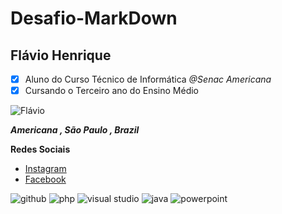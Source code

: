 # Desafio-MarkDown

## Flávio Henrique
- [x] Aluno do Curso Técnico de Informática _@Senac Americana_
- [x] Cursando o Terceiro ano do Ensino Médio 

![Flávio](https://user-images.githubusercontent.com/42159707/62059487-c7e29880-b1f9-11e9-84cf-fc083f8a7644.jpg)

**_Americana , São Paulo , Brazil_** 

**Redes Sociais**
- [Instagram](https://www.instagram.com/flavio_henriquee7/) 
- [Facebook](https://www.facebook.com/flavio.henriqueoliveirasantos)

![github](https://user-images.githubusercontent.com/42096755/61953569-1e976a80-af8d-11e9-8686-59cc046a57b9.png) ![php](https://user-images.githubusercontent.com/42159707/62060185-0e84c280-b1fb-11e9-905b-64862e8959a4.png) ![visual studio](https://user-images.githubusercontent.com/42159707/62060474-8fdc5500-b1fb-11e9-8593-eb3f883cdcee.png) ![java](https://user-images.githubusercontent.com/42159707/62060523-ad112380-b1fb-11e9-8059-70a03e4d3e52.png) ![powerpoint](https://user-images.githubusercontent.com/42096755/61957364-82259600-af95-11e9-9626-ecf01cbc98e6.png)
